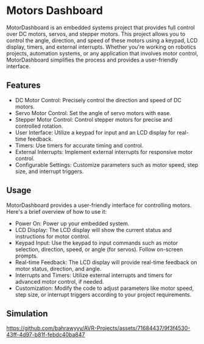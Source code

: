 # Motors Dashboard
MotorDashboard is an embedded systems project that provides full control over DC motors, servos, and stepper motors. This project allows you to control the angle, direction, and speed of these motors using a keypad, LCD display, timers, and external interrupts. Whether you're working on robotics projects, automation systems, or any application that involves motor control, MotorDashboard simplifies the process and provides a user-friendly interface.  
## Features
- DC Motor Control: Precisely control the direction and speed of DC motors.
- Servo Motor Control: Set the angle of servo motors with ease.
- Stepper Motor Control: Control stepper motors for precise and controlled rotation.
- User Interface: Utilize a keypad for input and an LCD display for real-time feedback.
- Timers: Use timers for accurate timing and control.
- External Interrupts: Implement external interrupts for responsive motor control.
- Configurable Settings: Customize parameters such as motor speed, step size, and interrupt triggers.
## Usage
MotorDashboard provides a user-friendly interface for controlling motors. Here's a brief overview of how to use it:
- Power On: Power up your embedded system.
- LCD Display: The LCD display will show the current status and instructions for motor control.
- Keypad Input: Use the keypad to input commands such as motor selection, direction, speed, or angle (for servos). Follow on-screen prompts.
- Real-time Feedback: The LCD display will provide real-time feedback on motor status, direction, and angle.
- Interrupts and Timers: Utilize external interrupts and timers for advanced motor control, if needed.
- Customization: Modify the code to adjust parameters like motor speed, step size, or interrupt triggers according to your project requirements.
## Simulation



https://github.com/bahrawyyy/AVR-Projects/assets/71684437/9f3f4530-43ff-4d97-b81f-febdc40ba847

